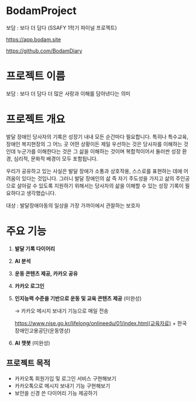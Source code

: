 # BodamProject
보담 : 보다 더 담다 (SSAFY 1학기 파이널 프로젝트)

https://app.bodam.site

https://github.com/BodamDiary


# 프로젝트 이름

보담 : 보다 더 담다
더 많은 사랑과 이해를 담아낸다는 의미

# 프로젝트 개요

발달 장애인 당사자의 기록은 성장기 내내 모든 순간마다 필요합니다. 특히나 특수교육, 장애인 복지현장의 그 어느 곳 어떤 상황이든 제일 우선하는 것은 당사자를 이해하는 것인데 누군가를 이해한다는 것은 그 삶을 이해하는 것이며 복합적이어서 둘러싼 성장 환경, 심리적, 문화적 배경이 모두 포함됩니다.

우리가 공유하고 있는 사실은 발달 장애가 소통과 상호작용, 스스로를 표현하는 데에 어려움이 있다는 것입니다. 그러니 발달 장애인의 삶 즉 자기 주도성을 가지고 삶의 주인공으로 살아갈 수 있도록 지원하기 위해서는 당사자의 삶을 이해할 수 있는 성장 기록이 필요하다고 생각했습니다. 

대상 : 발달장애아동의 일상을 가장 가까이에서 관찰하는 보호자

# 주요 기능

1. **발달 기록 다이어리**
2. **AI 분석**
3. **운동 콘텐츠 제공, 카카오 공유**
4. **카카오 로그인**
5. **인지능력 수준을 기반으로 운동 및 교육 콘텐츠 제공** (미완성)
    
    → 카카오 메시지 보내기 기능으로 매일 전송
    
    https://www.nise.go.kr/lifelong/onlineedu/01/index.html(교육자료) + 한국장애인고용공단(운동영상)
    
6. **AI 챗봇** (미완성)

## 프로젝트 목적

- 카카오톡 회원가입 및 로그인 서비스 구현해보기
- 카카오톡으로 메시지 보내기 기능 구현해보기
- 보안을 신경 쓴 다이어리 기능 제공하기
